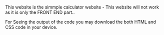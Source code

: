 This website is the simmple calculator website - This website will not work as it is only the FRONT END part..

For Seeing the output of the code you may download the both HTML and CSS code in your device.
